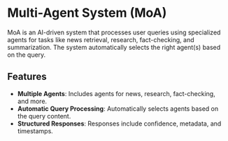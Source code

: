 # Multi-Agent System (MoA)

MoA is an AI-driven system that processes user queries using specialized agents for tasks like news retrieval, research, fact-checking, and summarization. The system automatically selects the right agent(s) based on the query.

## Features

- **Multiple Agents**: Includes agents for news, research, fact-checking, and more.
- **Automatic Query Processing**: Automatically selects agents based on the query content.
- **Structured Responses**: Responses include confidence, metadata, and timestamps.
